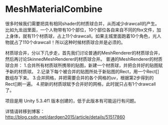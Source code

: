 # MeshMaterialCombine
很多时候我们需要把具有相同shader的材质球合并，从而减少drawcall的产生。  
比如九龙战里面，一个人物带有10个部位，10个部位各自来自不同的fbx文件，加上身体，就有11个材质球，占上11个drawcall。如果主城里面跑着10个角色，光人物就占了110个drawcall！所以这种时候材质球合并是必须的。

材质球合并，分以下几步走，首先我们讨论普通的MeshRenderer的材质球合并，然后再讨论SkinnedMeshRenderer的材质球合并。
普通的MeshRenderer的材质球合并：
1.合并所有材质球所携带的贴图，新建一个材质球，并把合并好的贴图赋予新的材质球。
2.记录下每个被合并的贴图所处于新贴图的Rect，用一个Rect[]数组存下来。
3.合并网格，并把需要合并的各个网格的uv，根据第2步得到的Rect[]刷一遍。
4.把新的材质球赋予合并好的网格，此时就只占有1个drawcall了。

项目是用 Unity 5.3.4f1 版本创建的，低于此版本有可能运行有问题。

详情请转移到博客：http://blog.csdn.net/dardgen2015/article/details/51517860

